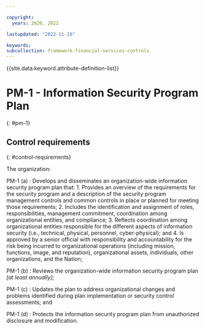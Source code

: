 ```yaml
---

copyright:
  years: 2020, 2022

lastupdated: "2022-11-10"

keywords: 
subcollection: framework-financial-services-controls
---
```


{{site.data.keyword.attribute-definition-list}}

               
# PM-1 - Information Security Program Plan
{: #pm-1}

## Control requirements
{: #control-requirements}

The organization:

PM-1 (a)
    : Develops and disseminates an organization-wide information security program plan that:
      1. Provides an overview of the requirements for the security program and a description of the security program management controls and common controls in place or planned for meeting those requirements;
      2. Includes the identification and assignment of roles, responsibilities, management commitment, coordination among organizational entities, and compliance;
      3. Reflects coordination among organizational entities responsible for the different aspects of information security (i.e., technical, physical, personnel, cyber-physical); and
      4. Is approved by a senior official with responsibility and accountability for the risk being incurred to organizational operations (including mission, functions, image, and reputation), organizational assets, individuals, other organizations, and the Nation;

PM-1 (b)
    : Reviews the organization-wide information security program plan _[at least annually]_;

PM-1 (c)
    : Updates the plan to address organizational changes and problems identified during plan implementation or security control assessments; and

PM-1 (d)
    : Protects the information security program plan from unauthorized disclosure and modification.





